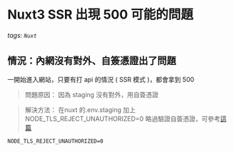 # Nuxt3 SSR 出現 500 可能的問題

###### tags: `Nuxt`

## 情況：內網沒有對外、自簽憑證出了問題 
一開始進入網站，只要有打 api 的情況 ( SSR 模式 )，都會拿到 500

> 問題原因： 因為 staging 沒有對外，用自簽憑證

> 解決方法：
> 在nuxt 的.env.staging 
> 加上NODE_TLS_REJECT_UNAUTHORIZED=0
> 略過驗證自簽憑證，可參考[這篇](https://hackmd.io/@yuna9068/r1janAtpn)

```script=
NODE_TLS_REJECT_UNAUTHORIZED=0
```
